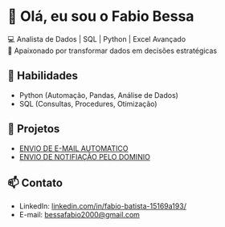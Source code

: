 # 👋 Olá, eu sou o Fabio Bessa

💻 Analista de Dados | SQL | Python | Excel Avançado  
🚀 Apaixonado por transformar dados em decisões estratégicas

## 🔧 Habilidades
- Python (Automação, Pandas, Análise de Dados)
- SQL (Consultas, Procedures, Otimização)
## 📂 Projetos
- [ENVIO DE E-MAIL AUTOMATICO](https://github.com/fabiobessa123/E-MAIL-AUTOMATICO)
- [ENVIO DE NOTIFIAÇÃO PELO DOMINIO](https://github.com/fabiobessa123/SERVIDOR-CLIENTE)

## 📫 Contato
- LinkedIn: [linkedin.com/in/fabio-batista-15169a193/](https://www.linkedin.com/in/fabio-batista-15169a193/)
- E-mail: bessafabio2000@gmail.com
